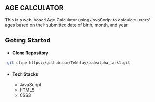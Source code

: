 ## AGE CALCULATOR

This is a web-based Age Calculator using
JavaScript to calculate users' ages based on
their submitted date of birth, month, and year.

## Geting Started

- #### Clone Repository

```sh
 git clone https://github.com/Tekhlay/codealpha_task1.git

```

- #### Tech Stacks

  - JavaScript
  - HTML5
  - CSS3

